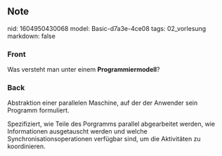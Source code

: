 ## Note
nid: 1604950430068
model: Basic-d7a3e-4ce08
tags: 02_vorlesung
markdown: false

### Front
<p>Was versteht man unter einem <b>Programmiermodell</b>?

### Back
<p>Abstraktion einer parallelen Maschine, auf der der Anwender sein
Programm formuliert.
<p>Spezifiziert, wie Teile des Porgramms parallel abgearbeitet
werden, wie Informationen ausgetauscht werden und welche
Synchronisationsoperationen verfügbar sind, um die Aktivitäten zu
koordinieren.
